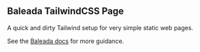 ## Baleada TailwindCSS Page

A quick and dirty Tailwind setup for very simple static web pages.

See the [Baleada docs](https://baleada.netlify.com) for more guidance.
